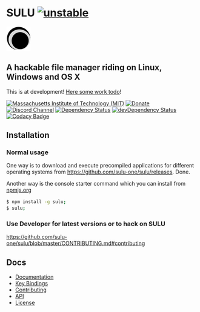 # SULU [![unstable](http://badges.github.io/stability-badges/dist/unstable.svg)](http://github.com/badges/stability-badges)
![SULU](src/logo-sm.png)
## A hackable file manager riding on Linux, Windows and OS X
This is at development! [Here some work todo](https://github.com/sulu-one/sulu/issues)!


[![Massachusetts Institute of Technology (MIT)](https://s-a.github.io/license/img/mit.svg)](/LICENSE.md#mit)
[![Donate](http://s-a.github.io/donate/donate.svg)](http://s-a.github.io/donate/)
[![Discord Channel](https://img.shields.io/badge/discord-testing@reactiflux-738bd7.svg?style=flat-square)](https://discord.gg/rX7hu3D)
[![Dependency Status](https://david-dm.org/sulu-one/sulu.svg)](https://david-dm.org/sulu-one/sulu)
[![devDependency Status](https://david-dm.org/sulu-one/sulu/dev-status.svg)](https://david-dm.org/sulu-one/sulu#info=devDependencies)
[![Codacy Badge](https://www.codacy.com/project/badge/e5ce84ae276649d5ab61f4f1b264e5e0)](https://www.codacy.com/app/stephanahlf/sulu)  

## Installation

### Normal usage

One way is to download and execute precompiled applications for different operating systems from https://github.com/sulu-one/sulu/releases. Done.


Another way is the console starter command which you can install from [npmjs.org](https://www.npmjs.com/package/sulu)
```bash
$ npm install -g sulu;
$ sulu;
```

### Use Developer for latest versions or to hack on SULU

https://github.com/sulu-one/sulu/blob/master/CONTRIBUTING.md#contributing

## Docs
- [Documentation](/docs/)
- [Key Bindings](/docs/key-bindings.md)
- [Contributing](/CONTRIBUTING.md)
- [API](./docs/api.md)
- [License](/LICENSE.md)
